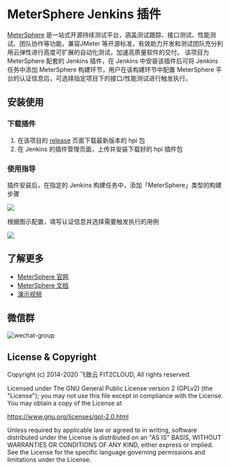 MeterSphere Jenkins 插件
=============================
[MeterSphere](https://github.com/metersphere/metersphere) 是一站式开源持续测试平台，涵盖测试跟踪、接口测试、性能测试、团队协作等功能，兼容JMeter 等开源标准，有效助力开发和测试团队充分利用云弹性进行高度可扩展的自动化测试，加速高质量软件的交付。
该项目为 MeterSphere 配套的 Jenkins 插件，在 Jenkins 中安装该插件后可将 Jenkins 任务中添加 MeterSphere 构建环节，用户在该构建环节中配置 MeterSphere 平台的认证信息后，可选择指定项目下的接口/性能测试进行触发执行。

## 安装使用

### 下载插件
  1. 在该项目的 [release](https://github.com/metersphere/jenkins-plugin/releases) 页面下载最新版本的 hpi 包
  2. 在 Jenkins 的插件管理页面，上传并安装下载好的 hpi 插件包

### 使用指导

插件安装后，在指定的 Jenkins 构建任务中，添加「MeterSphere」类型的构建步骤

![](https://metersphere.oss-cn-hangzhou.aliyuncs.com/img/jenkins-plugin.png)

根据图示配置，填写认证信息并选择需要触发执行的用例

![](https://metersphere.oss-cn-hangzhou.aliyuncs.com/img/Jenkins-config.png)

## 了解更多

- [MeterSphere 官网](https://metersphere.io)
- [MeterSphere 文档](https://metersphere.io/docs)
- [演示视频](https://metersphere.oss-cn-hangzhou.aliyuncs.com/metersphere_demo.mp4)
  
## 微信群

![wechat-group](https://metersphere.oss-cn-hangzhou.aliyuncs.com/img/wechat-group.png)


## License & Copyright

Copyright (c) 2014-2020 飞致云 FIT2CLOUD, All rights reserved.

Licensed under The GNU General Public License version 2 (GPLv2)  (the "License"); you may not use this file except in compliance with the License. You may obtain a copy of the License at

https://www.gnu.org/licenses/gpl-2.0.html

Unless required by applicable law or agreed to in writing, software distributed under the License is distributed on an "AS IS" BASIS, WITHOUT WARRANTIES OR CONDITIONS OF ANY KIND, either express or implied. See the License for the specific language governing permissions and limitations under the License.

